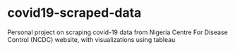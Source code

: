 # covid19-scraped-data
Personal project on scraping covid-19 data from Nigeria Centre For Disease Control (NCDC) website, with visualizations using tableau
